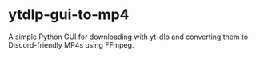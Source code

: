 # ytdlp-gui-to-mp4
A simple Python GUI for downloading with yt-dlp and converting them to Discord-friendly MP4s using FFmpeg.
